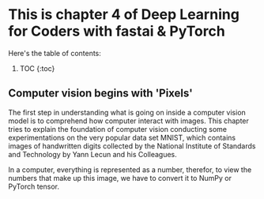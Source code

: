 # This is chapter 4 of Deep Learning for Coders with fastai & PyTorch

Here's the table of contents:

1. TOC
{:toc}

## Computer vision begins with 'Pixels'
The first step in understanding what is going on inside a computer vision model is to comprehend how computer interact with images. This chapter tries to explain the foundation of computer vision conducting some experimentations on the very popular data set MNIST, which contains images of handwritten digits collected by the National Institute of Standards and Technology by Yann Lecun and his Colleagues.

In a computer, everything is represented as a number, therefor, to view the numbers that make up this image, we have to convert it to NumPy or PyTorch tensor.

